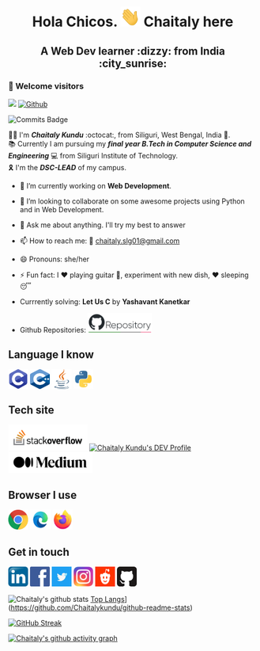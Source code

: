 <h1 align="center"> <b> Hola Chicos. <a> <img alt="C" src="https://github.com/Chaitalykundu/Chaitalykundu/blob/master/assets/wave.gif" width="40" height="40"></a>  Chaitaly here</b></h1>
<h2 align="center"> <b> A Web Dev learner :dizzy: from India :city_sunrise: </b> </h2>

### :rainbow: Welcome visitors
<!-- GitHub profile visitor count, followers-->
![](https://visitor-badge.laobi.icu/badge?page_id=Chaitalykundu.Chaitalykundu) [![Github](https://img.shields.io/github/followers/Chaitalykundu?label=Follow&style=social)](https://github.com/Chaitalykundu)


![Commits Badge](https://badges.pufler.dev/commits/monthly/Chaitalykundu)

:raising_hand_woman: I'm ***Chaitaly Kundu*** :octocat:, from Siliguri, West Bengal, India :city_sunset:. <br>
:books: Currently I am pursuing my ***final year B.Tech in Computer Science and Engineering*** :computer: from Siliguri Institute of Technology.<br>
:reminder_ribbon: I'm the ***DSC-LEAD*** of my campus. <br>

- 🔭 I’m currently working on **Web Development**. 
<!-- - 🌱 I’m currently learning **JAVA**. -->
- 👯 I’m looking to collaborate on some awesome projects using Python and in Web Development.
- 💬 Ask me about anything. I'll try my best to answer
- 📫 How to reach me: :e-mail: chaitaly.slg01@gmail.com
- 😄 Pronouns: she/her
- ⚡ Fun fact: I :heart: playing guitar :guitar:, experiment with new dish, :heart: sleeping :sleeping:
- Currrently solving: **Let Us C** by **Yashavant Kanetkar**


- Github Repositories: <a href="https://github.com/Chaitalykundu?tab=repositories"><img alt="Repository" src="https://github.com/Chaitalykundu/Chaitalykundu/blob/master/assets/repos.png" width="130"></a>


## Language I know

<a> <img align="center" alt="C" src="https://github.com/Chaitalykundu/Chaitalykundu/blob/master/assets/Language/c.png" width="40" height="40"></a>
<a> <img align="center" alt="C++" src="https://github.com/Chaitalykundu/Chaitalykundu/blob/master/assets/Language/cpp.png" width="40" height="40"></a>
<a> <img align="center" alt="Java" src="https://github.com/Chaitalykundu/Chaitalykundu/blob/master/assets/Language/java.png" width="40" height="40"></a>
<a> <img align="center" alt="Python" src="https://github.com/Chaitalykundu/Chaitalykundu/blob/master/assets/Language/python3.jpg" width="40" height="40"></a>


## Tech site

<a href="https://stackoverflow.com/users/10274210/chaitaly?tab=profile">
     <img alt="Stackoverflow" src="https://github.com/Chaitalykundu/Chaitalykundu/blob/master/assets/Tech-Site/Stackoverflow.png" width="160"></a>
     
 <a href="https://dev.to/chaitalykundu">
  <img src="https://d2fltix0v2e0sb.cloudfront.net/dev-badge.svg" alt="Chaitaly Kundu's DEV Profile" width="50"></a>
<a href="https://medium.com/@chaitaly">
  <img src="https://github.com/Chaitalykundu/Chaitalykundu/blob/master/assets/Tech-Site/m.png"  width="170">
</a>
 
 
## Browser I use

<a href="https://www.google.com/">
     <img alt="Chorme" src="https://github.com/Chaitalykundu/Chaitalykundu/blob/master/assets/Browser/chrome2.jpg" width="40" height="40"></a>
<a href="https://developer.microsoft.com/en-us/microsoft-edge/">
     <img alt="MS-Edge" src="https://github.com/Chaitalykundu/Chaitalykundu/blob/master/assets/Browser/ms_edge.jpg" width="42" height="40"></a>
<a href="https://www.mozilla.org/en-US/firefox/">
     <img alt="Firefox" src="https://github.com/Chaitalykundu/Chaitalykundu/blob/master/assets/Browser/firefox.jpg" width="40" height="40"></a>
 

## Get in touch

<a href="http://www.linkedin.com/in/chaitaly-kundu-476968175/">
     <img alt="LinkedIn" src="https://github.com/Chaitalykundu/Chaitalykundu/blob/master/assets/Social-Media/linkedin.jpg" width="40" height="40"></a>
<a href="https://www.facebook.com/profile.php?id=100008943342189">
     <img alt="facebook" src="https://github.com/Chaitalykundu/Chaitalykundu/blob/master/assets/Social-Media/facebook.png" width="40" height="40"></a>
<a href="https://twitter.com/chaitaly_kundu">
     <img alt="Twiter" src="https://github.com/Chaitalykundu/Chaitalykundu/blob/master/assets/Social-Media/twitter2.jpg" width="40" height="40"></a>
<a href="http://www.instagram.com/__m__o_n__i__">
     <img alt="Instagram" src="https://github.com/Chaitalykundu/Chaitalykundu/blob/master/assets/Social-Media/insta.jpg" width="40" height="40"></a>
<a href="https://www.reddit.com/user/Chaitaly-89">
     <img alt="Reddit" src="https://github.com/Chaitalykundu/Chaitalykundu/blob/master/assets/Social-Media/reddit.png" width="40" height="40"></a>
<a href="https://github.com/Chaitalykundu">
     <img alt="Github" src="https://github.com/Chaitalykundu/Chaitalykundu/blob/master/assets/Social-Media/github.png" width="40" height="40"></a>
    
     
<!--   Most used Language    -->
![Chaitaly's github stats](https://github-readme-stats.vercel.app/api?username=Chaitalykundu&show_icons=true&theme=radical ) [Top Langs](https://github-readme-stats.vercel.app/api/top-langs/?username=Chaitalykundu&layout=compact&theme=radical)](https://github.com/Chaitalykundu/github-readme-stats)

<!-- Streak  -->
[![GitHub Streak](https://github-readme-streak-stats.herokuapp.com?user=Chaitalykundu&theme=radical&date_format=M%20j%5B%2C%20Y%5D)](https://git.io/streak-stats) 
<!-- [![Top Langs](https://github-readme-stats.vercel.app/api/top-langs/?username=Chaitalykundu&layout=compact&theme=radical)](https://github.com/Chaitalykundu/github-readme-stats) -->



<!-- ![Top Langs](https://github-readme-stats.vercel.app/api/top-langs/?username=Chaitalykundu&langs_count=8&theme=radical) -->

<!-- Activity Graph -->
[![Chaitaly's github activity graph](https://activity-graph.herokuapp.com/graph?username=Chaitalykundu&theme=radical)](https://github.com/Chaitalykundu/github-readme-activity-graph)


